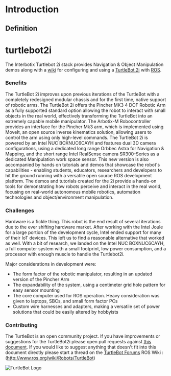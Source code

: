 # Introduction

## Definition

turtlebot2i
=========

The Interbotix Turtlebot 2i stack provides Navigation &amp; Object Manipulation demos along with a [wiki](https://github.com/Interbotix/turtlebot2i/wiki) for configuring and using a [TurtleBot 2i](https://www.interbotix.com/interbotix-turtlebot-2i-mobile-ros-platform.aspx) with [ROS](http://www.ros.org).

### Benefits

The TurtleBot 2i improves upon previous iterations of the TurtleBot with a completely redesigned modular chassis and for the first time, native support of robotic arms. The TurtleBot 2i offers the Pincher MK3 4 DOF Robotic Arm as a fully supported standard option allowing the robot to interact with small objects in the real world, effectively transforming the TurtleBot into an extremely capable mobile manipulator. The Arbotix-M Robocontroller provides an interface for the Pincher Mk3 arm, which is implemented using MoveIt, an open source inverse kinematics solution, allowing users to control the arm using only high-level commands. The TurtleBot 2i is powered by an Intel NUC BOXNUC6CAYH and features dual 3D camera configurations, using a dedicated long range Orbbec Astra for Navigation & Mapping, and the short range Intel RealSense camera SR300-Series as a dedicated Manipulation work space sensor. This new version is also accompanied by hands on tutorials and demos that showcase the robot's capabilities - enabling students, educators, researchers and developers to hit the ground running with a versatile open source ROS development platform. The demos and tutorials created for the 2i provide a hands-on tools for demonstrating how robots perceive and interact in the real world, focusing on real-world autonomous mobile robotics, automation technologies and object/environment manipulation.

### Challenges

Hardware is a fickle thing. This robot is the end result of several iterations due to the ever shifting hardware market. After working with the Intel Joule for a large portion of the development cycle, Intel ended support for many of their IoT devices. This left us to find a reasonable alternative that worked as well. With a bit of research, we landed on the Intel NUC BOXNUC6CAYH, a full computer system with a small footprint, low power consumption, and a processor with enough muscle to handle the Turtlebot2i.

Major considerations in development were:

* The form factor of the robotic manipulator, resulting in an updated version of the Pincher Arm
* The expandability of the system, using a centimeter grid hole pattern for easy sensor mounting
* The core computer used for ROS operation. Heavy consideration was given to laptops, SBCs, and small form factor PCs
* Custom wire harnesses and adapters, making a versatile set of power solutions that could be easily altered by hobbyists

### Contributing

The TurtleBot is an open community project.
If you have improvements or suggestions for the TurtleBot2i please open pull requests against [this document](https://github.com/Interbotix/turtlebot2i).
If you would like to suggest anything that doesn't fit into this document directly please start a thread on the [TurtleBot Forums](http://discourse.ros.org/c/turtlebot)
ROS Wiki : (http://www.ros.org/wiki/Robots/TurtleBot)


![TurtleBot Logo](http://www.turtlebot.com/assets/images/turtlebot_logo.png)
